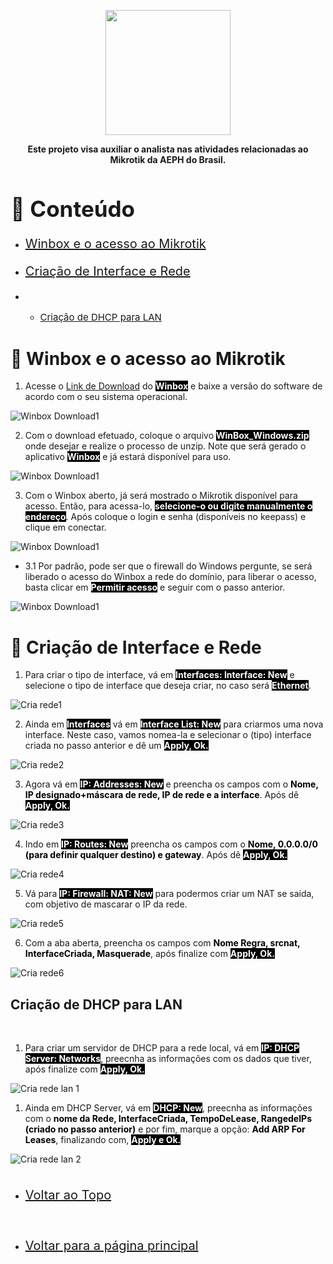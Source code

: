 <p align="center">
    <img src="../imagens/aeph-logo.png" width="200px">
</p>

<p align="center">
<b>Este projeto visa auxiliar o analista nas atividades relacionadas ao Mikrotik da AEPH do Brasil.</b>
</p>

<!-- Comentário exemplo -->

<h1 id="conteudo" style="font-size:35px;">📝 Conteúdo</h1>

- <p style="font-size:20px"> <a href="#winbox">Winbox e o acesso ao Mikrotik</a></p>
- <p style="font-size:20px"> <a href="#criarrede"> Criação de Interface e Rede</a></p>
- -  <p style="font-size:15px"> <a href="#criarredelan"> Criação de DHCP para LAN</a></p>


<h1 id="winbox">📧 Winbox e o acesso ao Mikrotik</h1>

1. <p>Acesse o <a href="https://mikrotik.com/download">Link de Download</a> do <b style="color:white; background-color:black">Winbox</b> e baixe a versão do software de acordo com o seu sistema operacional. 
</p>


<img src="../imagens/procedimentos-img/winbox_1.png" alt="Winbox Download1">

<br>

2. <p>Com o download efetuado, coloque o arquivo <b style="color:white; background-color:black">WinBox_Windows.zip</b> onde desejar e realize o processo de unzip. Note que será gerado o aplicativo <b style="color:white; background-color:black">Winbox</b> e já estará disponível para uso. 
</p>


<img src="../imagens/procedimentos-img/winbox_2.png" alt="Winbox Download1">

<br>

3. <p>Com o Winbox aberto, já será mostrado o Mikrotik disponível para acesso. Então, para acessa-lo, <b style="color:white; background-color:black">selecione-o ou digite manualmente o endereço</b>. Após coloque o login e senha (disponíveis no keepass) e clique em conectar.
</p>


<img src="../imagens/procedimentos-img/winbox_3.png" alt="Winbox Download1">

<br>

- 3.1 Por padrão, pode ser que o firewall do Windows pergunte, se será liberado o acesso do Winbox a rede do domínio, para liberar o acesso, basta clicar em <b style="color:white; background-color:black">Permitir acesso</b> e seguir com o passo anterior.  
</p>


<img src="../imagens/procedimentos-img/winbox_3.1.png" alt="Winbox Download1">

<br>

<h1 id="criarrede">📧 Criação de Interface e Rede</h1>

1. <p>Para criar o tipo de interface, vá em <b style="color:white; background-color:black">Interfaces: Interface: New</b> e selecione o tipo de interface que deseja criar, no caso será <b style="color:white; background-color:black">Ethernet</b>.
</p>


<img src="../imagens/procedimentos-img/interface-criacao1.png" alt="Cria rede1">

<br>

2. <p>Ainda em <b style="color:white; background-color:black">Interfaces</b> vá em <b style="color:white; background-color:black">Interface List: New</b> para criarmos uma nova interface. Neste caso, vamos nomea-la e selecionar o (tipo) interface criada no passo anterior e dê um <b style="color:white; background-color:black">Apply, Ok.</b>
</p>


<img src="../imagens/procedimentos-img/interface-criacao2.png" alt="Cria rede2">

<br>

3. <p>Agora vá em <b style="color:white; background-color:black">IP: Addresses: New</b> e preencha os campos com o <b style="color:black; background-color:white">Nome, IP designado+máscara de rede, IP de rede e a interface</b>. Após dê <b style="color:white; background-color:black">Apply, Ok.</b>
</p>


<img src="../imagens/procedimentos-img/interface-criacao3.png" alt="Cria rede3">

<br>

4. <p>Indo em <b style="color:white; background-color:black">IP: Routes: New</b> preencha os campos com o <b style="color:black; background-color:white">Nome, 0.0.0.0/0 (para definir qualquer destino) e gateway</b>. Após dê <b style="color:white; background-color:black">Apply, Ok.</b>
</p>


<img src="../imagens/procedimentos-img/interface-criacao4.png" alt="Cria rede4">

<br>

5. <p> Vá para <b style="color:white; background-color:black">IP: Firewall: NAT: New</b> para podermos criar um NAT se saída, com objetivo de mascarar o IP da rede.
</p>


<img src="../imagens/procedimentos-img/interface-criacao5.png" alt="Cria rede5">

<br>

6. <p> Com a aba aberta, preencha os campos com <b style="color:black; background-color:white">Nome Regra, srcnat, InterfaceCriada, Masquerade</b>, após finalize com <b style="color:white; background-color:black">Apply, Ok.</b>
</p>


<img src="../imagens/procedimentos-img/interface-criacao6.png" alt="Cria rede6">

<br>

<h2 id="criarredelan"> Criação de DHCP para LAN</h2>

<br>

1. <p> Para criar um servidor de DHCP para a rede local, vá em <b style="color:white; background-color:black">IP: DHCP Server: Networks</b>, preecnha as informações com os dados que tiver, após finalize com <b style="color:white; background-color:black">Apply, Ok.</b>
</p>


<img src="../imagens/procedimentos-img/interface-criacao7.png" alt="Cria rede lan 1">

<br>

1. <p> Ainda em DHCP Server, vá em <b style="color:white; background-color:black">DHCP: New</b>, preecnha as informações com o <b style="color:black; background-color:white">nome da Rede, InterfaceCriada, TempoDeLease, RangedeIPs (criado no passo anterior)</b> e por fim, marque a opção: <b style="color:black; background-color:white">Add ARP For Leases</b>, finalizando com, <b style="color:white; background-color:black">Apply e Ok.</b>
</p>


<img src="../imagens/procedimentos-img/interface-criacao8.png" alt="Cria rede lan 2">

<br>

<div>

[BADGE1]: https://img.shields.io/badge/Página_principal-000?style=for-the-badge&logo=html



<!-- <h1 id="voltar">Voltar para a página principal</h1>

[![backend-simple][BADGE1]](../README.md)-->


</div>


<br>

- <p style="font-size:20px"> <a href="#"> Voltar ao Topo</a></p>

<br>

- <p style="font-size:20px"> <a href="../README.md"> Voltar para a página principal</a></p>